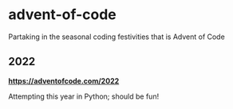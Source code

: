 # advent-of-code
Partaking in the seasonal coding festivities that is Advent of Code

## 2022
**https://adventofcode.com/2022**

Attempting this year in Python; should be fun!
